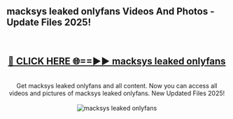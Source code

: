 <h2>macksys leaked onlyfans Videos And Photos - Update Files 2025!</h2>
<br>
<div align="center">
<h2><a href="https://linkcuts.com/hfmhzwbr" rel="nofollow">🔴 CLICK HERE 🌐==►► macksys leaked onlyfans</a></h2>
<br>
Get macksys leaked onlyfans and all content. Now you can access all videos and pictures of macksys leaked onlyfans. New Updated Files 2025!
<br>
<br>
<a href="https://linkcuts.com/hfmhzwbr" rel="nofollow" data-target="animated-image.originalLink"><img src="https://i.ibb.co.com/WyWwxjT/player-gif2.gif" alt="macksys leaked onlyfans" style="max-width: 100%; display: inline-block;" data-target="animated-image.originalImage"></a>
</div>
<br>